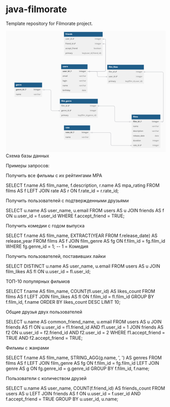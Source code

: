 # java-filmorate
Template repository for Filmorate project.

![](filmorate.png)
Схема базы данных

Примеры запросов:

Получить все фильмы с их рейтингами MPA

SELECT f.name AS film_name,
       f.description,
       r.name AS mpa_rating
FROM films AS f
LEFT JOIN rate AS r ON f.rate_id = r.rate_id; 

Получить пользователей с подтвержденными друзьями

SELECT u.name AS user_name,
       u.email
FROM users AS u
JOIN friends AS f ON u.user_id = f.user_id
WHERE f.accept_friend = TRUE;

Получить комедии с годом выпуска

SELECT f.name AS film_name,
       EXTRACT(YEAR FROM f.release_date) AS release_year
FROM films AS f
JOIN film_genre AS fg ON f.film_id = fg.film_id
WHERE fg.genre_id = 1;  -- 1 = Комедия

Получить пользователей, поставивших лайки

SELECT DISTINCT u.name AS user_name,
       u.email
FROM users AS u
JOIN film_likes AS fl ON u.user_id = fl.user_id; 

ТОП-10 популярных фильмов

SELECT f.name AS film_name,
       COUNT(fl.user_id) AS likes_count
FROM films AS f
LEFT JOIN film_likes AS fl ON f.film_id = fl.film_id
GROUP BY f.film_id, f.name
ORDER BY likes_count DESC
LIMIT 10;

Общие друзья двух пользователей

SELECT u.name AS common_friend_name,
       u.email
FROM users AS u
JOIN friends AS f1 ON u.user_id = f1.friend_id AND f1.user_id = 1
JOIN friends AS f2 ON u.user_id = f2.friend_id AND f2.user_id = 2
WHERE f1.accept_friend = TRUE AND f2.accept_friend = TRUE; 

Фильмы с жанрами

SELECT f.name AS film_name,
       STRING_AGG(g.name, ', ') AS genres
FROM films AS f
LEFT JOIN film_genre AS fg ON f.film_id = fg.film_id
LEFT JOIN genre AS g ON fg.genre_id = g.genre_id
GROUP BY f.film_id, f.name; 

Пользователи с количеством друзей

SELECT u.name AS user_name,
       COUNT(f.friend_id) AS friends_count
FROM users AS u
LEFT JOIN friends AS f ON u.user_id = f.user_id AND f.accept_friend = TRUE
GROUP BY u.user_id, u.name;